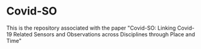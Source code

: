 # Covid-SO
This is the repository associated with the paper "Covid-SO: Linking Covid-19 Related Sensors and Observations across Disciplines through Place and Time"
